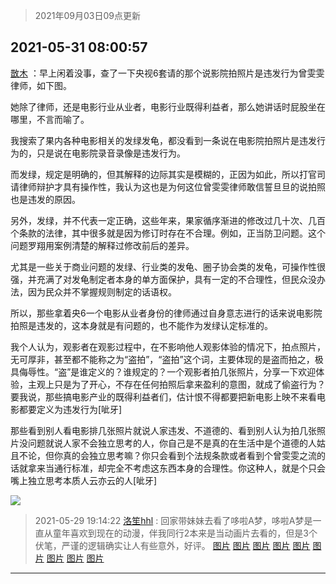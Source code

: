 > 2021年09月03日09点更新
<link rel="stylesheet" href="https://cdn.jsdelivr.net/gh/taotie6/sampleJSON@main/css/photo_show.css">


 ## 2021-05-31 08:00:57 

 [㪚木](https://www.coolapk.com/feed/27353974?shareKey=MTUzNzM0NmY1MDMzNjEzMTc4MDI~) ：早上闲着没事，查了一下央视6套请的那个说影院拍照片是违发行为曾雯雯律师，如下图。

她除了律师，还是电影行业从业者，电影行业既得利益者，那么她讲话时屁股坐在哪里，不言而喻了。

我搜索了果内各种电影相关的发绿发龟，都没看到一条说在电影院拍照片是违发行为的<!--break-->，只是说在电影院录音录像是违发行为。

而发绿，规定是明确的，但其解释的边际其实是模糊的，正因为如此，所以打官司请律师辩护才具有操作性，我认为这也是为何这位曾雯雯律师敢信誓旦旦的说拍照也是违发的原因。

另外，发绿，并不代表一定正确，这些年来，果家循序渐进的修改过几十次、几百个条款的法律，其中很多就是因为修订时存在不合理。例如，正当防卫问题。这个问题罗翔用案例清楚的解释过修改前后的差异。

尤其是一些关于商业问题的发绿、行业类的发龟、圈子协会类的发龟，可操作性很强，并充满了对发龟制定者本身的单方面保护，具有一定的不合理性，但民众没办法，因为民众并不掌握规则制定的话语权。

所以，那些拿着央6一个电影从业者身份的律师通过自身意志进行的话来说电影院拍照是违发的，这本身就是有问题的，也不能作为发绿认定标准的。

我个人认为，观影者在观影过程中，在不影响他人观影体验的情况下，拍点照片，无可厚非，甚至都不能称之为“盗拍”，“盗拍”这个词，主要体现的是盗而拍之，极具侮辱性。“盗”是谁定义的？谁规定的？一个观影者拍几张照片，分享一下欢迎体验，主观上只是为了开心，不存在任何拍照后拿来盈利的意图，就成了偷盗行为？要我说，那些搞电影产业的既得利益者们，估计恨不得都要把新电影上映不来看电影都要定义为违发行为[呲牙]

那些看到别人看电影排几张照片就说人家违发、不道德的、看到别人认为拍几张照片没问题就说人家不会独立思考的人，你自己是不是真的在生活中是个道德的人姑且不论，但你真的会独立思考嘛？你只会看到个法规条款或者看到个曾雯雯之流的话就拿来当通行标准，却完全不考虑这东西本身的合理性。你这种人，就是个只会嘴上独立思考本质人云亦云的人[呲牙] 

<div class="album">
<img class="img-item" src="http://image.coolapk.com/feed/2021/0531/08/1081091_cb8d394e_9255_108@1080x2407.jpeg" />
</div>

> 2021-05-29 19:14:22 
> [洛笙hhl](https://www.coolapk.com/feed/27318721?shareKey=ZGEyODVlNWJkZmNhNjEzMTc4MDI~) : 回家带妹妹去看了哆啦A梦，哆啦A梦是一直从童年喜欢到现在的动漫，伴我同行2本来是当动画片去看的，但是3个伏笔，严谨的逻辑确实让人有些意外，好评。 
[图片](http://image.coolapk.com/feed/2021/0529/19/3075410_89ffdf5f_6855_9581@3325x2494.jpeg)
[图片](http://image.coolapk.com/feed/2021/0529/19/3075410_9f3fa00b_6855_9583@3325x2494.jpeg)
[图片](http://image.coolapk.com/feed/2021/0529/19/3075410_9d4dac82_6855_9586@3325x2494.jpeg)
[图片](http://image.coolapk.com/feed/2021/0529/19/3075410_30230fba_6855_9587@3325x2494.jpeg)
[图片](http://image.coolapk.com/feed/2021/0529/19/3075410_aa1246bd_6855_9589@3325x2494.jpeg)
[图片](http://image.coolapk.com/feed/2021/0529/19/3075410_aaf02481_6855_9592@3325x2494.jpeg)
[图片](http://image.coolapk.com/feed/2021/0529/19/3075410_ced53f3c_6855_9593@3325x2494.jpeg)
[图片](http://image.coolapk.com/feed/2021/0529/19/3075410_cd10104f_6855_9595@3325x2494.jpeg)
[图片](http://image.coolapk.com/feed/2021/0529/19/3075410_88392049_6855_9597@3325x2494.jpeg)

 ------- 

